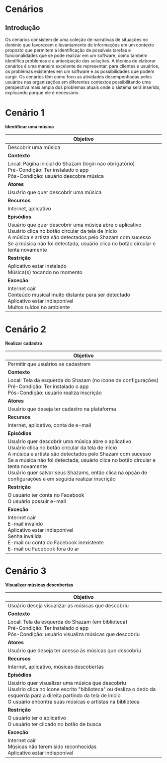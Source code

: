 # Cenários

## Introdução


Os cenários consistem de uma coleção de narrativas de situações no domínio que favorecem o levantamento de informações em um contexto proposto que permitem a identificação de possíveis tarefas e funcionalidades que se pode realizar em um software, como também identifica problemas e a antecipação das soluções. A técnica de elaborar cenários é uma maneira excelente de representar, para clientes e usuários, os problemas existentes em um software e as possibilidades que podem surgir. Os cenários têm como foco as atividades desempenhadas pelos usuários nas organizações em diferentes contextos possibilitando uma perspectiva mais ampla dos problemas atuais onde o sistema será inserido, explicando porque ele é necessário.

# Cenário 1

**Identificar uma música**

|Objetivo  |
 -----------   |
|Descobrir uma música       |
|**Contexto** |
|Local: Página inicial do Shazam (login não obrigatório)<br>Pré-Condição: Ter instalado o app<br>Pós-Condição: usuário descobre música<br> |
|**Atores**|
|Usuário que quer descobrir uma música|
|**Recursos**|
|Internet, aplicativo|
|**Episódios**|
|Usuário que quer descobrir uma música abre o aplicativo<br>Usuário clica no botão circular da tela de início<br>A música e artista são detectados pelo Shazam com sucesso<br>Se a música não foi detectada, usuário clica no botão circular e tenta novamente|
|**Restrição**|
|Aplicativo estar instalado<br>Música(s) tocando no momento|
|**Exceção**|
Internet cair<br>Conteúdo musical muito distante para ser detectado<br>Aplicativo estar indisponível<br>Muitos ruídos no ambiente|


# Cenário 2

**Realizar cadastro**

|Objetivo  |
 -----------   |
|Permitir que usuários se cadastrem    |
|**Contexto** |
|Local: Tela da esquerda do Shazam (no ícone de configurações)<br>Pré-Condição: Ter instalado o app<br>Pós-Condição: usuário realiza inscrição<br> |
|**Atores**|
|Usuário que deseja ter cadastro na plataforma|
|**Recursos**|
|Internet, aplicativo, conta de e-mail|
|**Episódios**|
|Usuário quer descobrir uma música abre o aplicativo<br>Usuário clica no botão circular da tela de início<br>A música e artista são detectados pelo Shazam com sucesso<br>Se a música não foi detectada, usuário clica no botão circular e tenta novamente<br>Usuário quer salvar seus Shazams, então clica na opção de configurações e em seguida realizar inscrição|
|**Restrição**|
|O usuário ter conta no Facebook<br>O usuário possuir e-mail|
|**Exceção**|
|Internet cair<br>E-mail inválido<br>Aplicativo estar indisponível<br>Senha inválida<br>E-mail ou conta do Facebook inexistente<br>E-mail ou Facebook fora do ar|

# Cenário 3

**Visualizar músicas descobertas**

|Objetivo  |
 -----------   |
|Usuário deseja visualizar as músicas que descobriu   |
|**Contexto** |
|Local: Tela da esquerda do Shazam (em biblioteca)<br>Pré-Condição: Ter instalado o app<br>Pós-Condição: usuário visualiza músicas que descobriu<br> |
|**Atores**|
|Usuário que deseja ter acesso às músicas que descobriu|
|**Recursos**|
|Internet, aplicativo, músicas descobertas|
|**Episódios**|
|Usuário quer visualizar uma música que descobriu<br>Usuário clica no ícone escrito "biblioteca" ou desliza o dedo da esquerda para a direita partindo da tela de início<br>O usuário encontra suas músicas e artistas na biblioteca|
|**Restrição**|
|O usuário ter o aplicativo<br>O usuário ter clicado no botão de busca|
|**Exceção**|
|Internet cair<br>Músicas não terem sido reconhecidas<br>Aplicativo estar indisponível<br>|